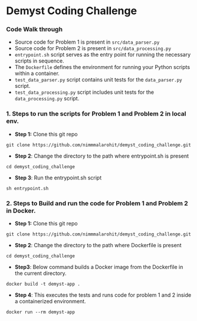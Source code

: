 

# Demyst Coding Challenge

### Code Walk through
- Source code for Problem 1 is present in `src/data_parser.py`
- Source code for Problem 2 is present in `src/data_processing.py`
- `entrypoint.sh` script serves as the entry point for running the necessary scripts in sequence.
- The `Dockerfile` defines the environment for running your Python scripts within a container.
- `test_data_parser.py` script contains unit tests for the `data_parser.py` script.
- `test_data_processing.py` script includes unit tests for the `data_processing.py` script.


### 1. Steps to run the scripts for Problem 1 and Problem 2 in local env.
-  **Step 1:** Clone this git repo<br>
``` buildoutcfg
git clone https://github.com/nimmmalarohit/demyst_coding_challenge.git
``` 


-  **Step 2**: Change the directory to the path where entrypoint.sh is present<br>
``` buildoutcfg
cd demyst_coding_challenge
```

-  **Step 3**: Run the entrypoint.sh script<br>
``` buildoutcfg
sh entrypoint.sh
```


### 2. Steps to Build and run the code for Problem 1 and Problem 2 in Docker.
-  **Step 1:** Clone this git repo<br>
``` buildoutcfg
git clone https://github.com/nimmmalarohit/demyst_coding_challenge.git
``` 


-  **Step 2**: Change the directory to the path where Dockerfile is present<br>
``` buildoutcfg
cd demyst_coding_challenge
```


- **Step3**: Below command builds a Docker image from the Dockerfile in the current directory.<br>
``` buildoutcfg
docker build -t demyst-app .
```


-  **Step 4**: This executes the tests and runs code for problem 1 and 2 inside a containerized environment.<br>
``` buildoutcfg
docker run --rm demyst-app
```
